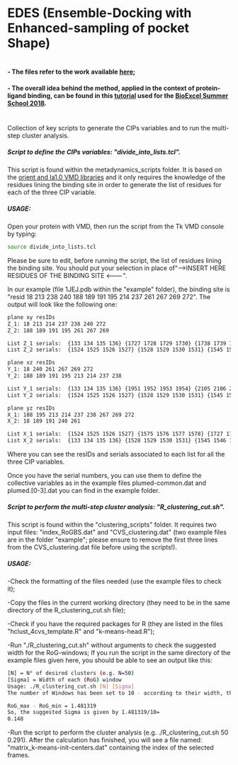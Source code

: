 # EDES (Ensemble-Docking with Enhanced-sampling of pocket Shape)
#
#### - The files refer to the work available [here](https://www.biorxiv.org/content/early/2018/10/03/434092);
#### - The overall idea behind the method, applied in the context of protein-ligand binding, can be found in this [tutorial](http://www.bonvinlab.org/education/biomolecular-simulations-2018/Metadynamics_tutorial/) used for the [BioExcel Summer School 2018](https://bioexcel.eu/services/training/summerschool2018/).
#
Collection of key scripts to generate the CIPs variables and to run the multi-step cluster analysis.

##### Script to define the CIPs variables: "divide_into_lists.tcl".
This script is found within the metadynamics_scripts folder. It is based on the [orient and la1.0 VMD libraries](https://www.ks.uiuc.edu/Research/vmd/script_library/scripts/orient/) and it only requires the knowledge of the residues lining the binding site in order to generate the list of residues for each of the three CIP variable.
##### USAGE:
Open your protein with VMD, then run the script from the Tk VMD console by typing:
```sh
source divide_into_lists.tcl
```
Please be sure to edit, before running the script, the list of residues lining the binding site.
You should put your selection in place of"-->INSERT HERE RESIDUES OF THE BINDING SITE <---".


In our example (file 1JEJ.pdb within the "example" folder), the binding site is "resid 18 213 238 240 188 189 191 195 214 237 261 267 269 272". The output will look like the following one:

```sh
plane xy resIDs
Z_1: 18 213 214 237 238 240 272
Z_2: 188 189 191 195 261 267 269

List Z_1 serials:  {133 134 135 136} {1727 1728 1729 1730} {1738 1739 1740 1741} {1927 1928 1929 1930} {1936 1937 1938 1939} {1951 1952 1953 1954} {2207 2208 2209 2210}
List Z_2 serials:  {1524 1525 1526 1527} {1528 1529 1530 1531} {1545 1546 1547 1548} {1575 1576 1577 1578} {2105 2106 2107 2108} {2160 2161 2162 2163} {2175 2176 2177 2178}

plane xz resIDs
Y_1: 18 240 261 267 269 272
Y_2: 188 189 191 195 213 214 237 238

List Y_1 serials:  {133 134 135 136} {1951 1952 1953 1954} {2105 2106 2107 2108} {2160 2161 2162 2163} {2175 2176 2177 2178} {2207 2208 2209 2210}
List Y_2 serials:  {1524 1525 1526 1527} {1528 1529 1530 1531} {1545 1546 1547 1548} {1575 1576 1577 1578} {1727 1728 1729 1730} {1738 1739 1740 1741} {1927 1928 1929 1930} {1936 1937 1938 1939}

plane yz resIDs
X_1: 188 195 213 214 237 238 267 269 272
X_2: 18 189 191 240 261

List X_1 serials:  {1524 1525 1526 1527} {1575 1576 1577 1578} {1727 1728 1729 1730} {1738 1739 1740 1741} {1927 1928 1929 1930} {1936 1937 1938 1939} {2160 2161 2162 2163} {2175 2176 2177 2178} {2207 2208 2209 2210}
List X_2 serials:  {133 134 135 136} {1528 1529 1530 1531} {1545 1546 1547 1548} {1951 1952 1953 1954} {2105 2106 2107 2108}
```

Where you can see the resIDs and serials associated to each list for all the three CIP variables.

Once you have the serial numbers, you can use them to define the collective variables as in the example files plumed-common.dat and plumed.[0-3].dat you can find in the example folder.

##### Script to perform the multi-step cluster analysis: "R_clustering_cut.sh".
This script is found within the "clustering_scripts" folder.
  It requires two input files: "index_RoGBS.dat" and "CVS_clustering.dat" (two example files are in the folder "example"; please ensure to remove the first three lines from the CVS_clustering.dat file before using the scripts!).

##### USAGE:
-Check the formatting of the files needed (use the example files to check it);

-Copy the files in the current working directory (they need to be in the same directory of the R_clustering_cut.sh file);

-Check if you have the required packages for R (they are listed in the files "hclust_4cvs_template.R" and "k-means-head.R");

-Run "./R_clustering_cut.sh" without arguments to check the suggested width for the RoG-windows;
If you run the script in the same directory of the example files given here, you should be able to see an output like this:

```sh
[N] = N° of desired clusters (e.g. N=50)
[Sigma] = Width of each (RoG) window
Usage: ./R_clustering_cut.sh [N] [Sigma]
The number of Windows has been set to 10 - according to their width, the number of structures contained into each window will be different!

RoG_max - RoG_min = 1.481319
So, the suggested Sigma is given by 1.481319/10=
0.148
```

-Run the script to perform the cluster analysis (e.g. ./R_clustering_cut.sh 50 0.291).
After the calculation has finished, you will see a file named: "matrix_k-means-init-centers.dat" containing the index of the selected frames.


